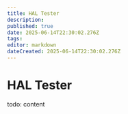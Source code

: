 ```yaml
---
title: HAL Tester
description: 
published: true
date: 2025-06-14T22:30:02.276Z
tags: 
editor: markdown
dateCreated: 2025-06-14T22:30:02.276Z
---
```


# HAL Tester
todo: content